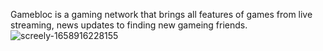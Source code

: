 Gamebloc is a gaming network that brings all features of games from live streaming, news updates to finding new gameing friends.
![screely-1658916228155](https://user-images.githubusercontent.com/91434033/181222233-c59ffb48-9b65-45e6-a79d-1c2d624425a4.png)

